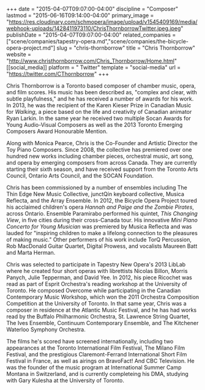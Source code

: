 +++
date = "2015-04-07T09:07:00-04:00"
discipline = "Composer"
lastmod = "2015-06-16T09:14:00-04:00"
primary_image = "https://res.cloudinary.com/schmopera/image/upload/v1545409169/media/webhook-uploads/1428411973110/ChrisThornborrowTwitter.jpeg.jpeg"
publishDate = "2015-04-07T09:07:00-04:00"
related_companies = ["scene/companies/tapestry-opera.md","scene/companies/the-bicycle-opera-project.md"]
slug = "chris-thornborrow"
title = "Chris Thornborrow"
website = "http://www.christhornborrow.com/Chris_Thornborrow/Home.html"
[[social_media]]
platform = " Twitter"
template = "social-media"
url = "https://twitter.com/CThornborrow"
+++

Chris Thornborrow is a Toronto based composer of chamber music, opera, and film scores. His music has been described as, "complex and clear, with subtle playfulness," and he has received a number of awards for his work. In 2013, he was the recipient of the Karen Kieser Prize in Canadian Music for *Walking*, a piece based on the life and creativity of Canadian animator Ryan Larkin. In the same year he received two multiple Socan Awards for Young Audio-Visual Composers as well as the 2013 Toronto Emerging Composers Award Honourable Mention.

Along with Monica Pearce, Chris is the Co-Founder and Artistic Director the Toy Piano Composers. Since 2008, the collective has premiered over one hundred new works including chamber pieces, orchestral music, art song, and opera by emerging composers from across Canada. They are currently starting their sixth season, and have received support from the Toronto Arts Council, Ontario Arts Council, and the SOCAN Foundation.

Chris has been commissioned by a number of ensembles including The Thin Edge New Music Collective, junctQín keyboard collective, Musica Reflecta, and the Array Ensemble. In 2012, the Bicycle Opera Project toured his acclaimed children's opera *Hannah and Paige and the Zombie Pirates*, across Ontario. Ensemble Paramirabo performed his quintet, *This Changing View*, in five cities during their cross-Canada tour. His innovative *Mini Piano Concerto for Young Musician* was premiered by Musica Reflecta and was lauded for "inspiring children to make a lifelong connection to the pleasures of making music." Other performers of his work include TorQ Percussion, Rob MacDonald Guitar Quartet, Digital Prowess, and vocalists Maureen Batt and Marta Herman.

Chris was selected to participate in Tapestry New Opera's 2013 LibLab where he created four short operas with librettists Nicolas Billon, Morris Panych, Julie Tepperman, and David Yee. In 2012, his piece Ricochet was read as part of Esprit Orchestra's reading workshop at the University of Toronto. He composed Overcome while participating in the Canadian Contemporary Music Workshop, which won the 2011 Orchestra Composition Competition at the University of Toronto. In that same year, Chris was a composer in residence at the Atlantic Music Festival, and he has had works read by the Buffalo Philharmonic Orchestra, St. Lawrence String Quartet, The Ives Ensemble, Continuum Contemporary Ensemble, and The Kitchener Waterloo Symphony Orchestra. 

The films he's scored have screened internationally, including two appearances at the Toronto International Film Festival, The Milano Film Festival, and the prestigious Claremont-Ferrand International Short Film Festival in France, as well as airings on BravoFact! And CBC Television. He was the founder of the music program at International Summer Camp Montana in Switzerland, and is currently completeing his DMA, studying with Gary Kulesha at the University of Toronto.
